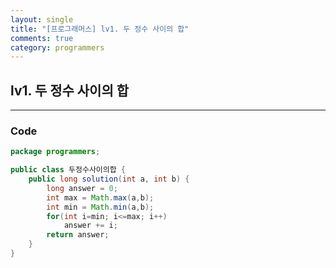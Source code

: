 ```yaml
---
layout: single
title: "[프로그래머스] lv1. 두 정수 사이의 합"
comments: true
category: programmers
---
```


## lv1.   두 정수 사이의 합

---

### Code

```java
package programmers;

public class 두정수사이의합 {
    public long solution(int a, int b) {
        long answer = 0;
        int max = Math.max(a,b);
        int min = Math.min(a,b);
        for(int i=min; i<=max; i++)
            answer += i;
        return answer;
    }
}

```

